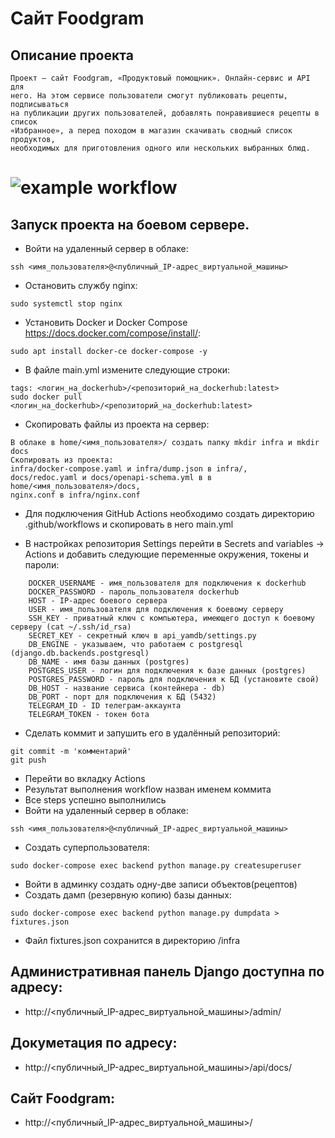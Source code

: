 # Сайт Foodgram
## Описание проекта
    Проект — сайт Foodgram, «Продуктовый помощник». Онлайн-сервис и API для 
    него. На этом сервисе пользователи смогут публиковать рецепты, подписываться 
    на публикации других пользователей, добавлять понравившиеся рецепты в список 
    «Избранное», а перед походом в магазин скачивать сводный список продуктов, 
    необходимых для приготовления одного или нескольких выбранных блюд.
	
# ![example workflow](https://github.com/AKEkt//foodgram-project-react/actions/workflows/main.yml/badge.svg)

## Запуск проекта на боевом сервере.

- Войти на удаленный сервер в облаке:
```
ssh <имя_пользователя>@<публичный_IP-адрес_виртуальной_машины>
```
- Остановить службу nginx:
```
sudo systemctl stop nginx
```
- Установить Docker и Docker Compose https://docs.docker.com/compose/install/:
```
sudo apt install docker-ce docker-compose -y
```
- В файле main.yml измените следующие строки:
```
tags: <логин_на_dockerhub>/<репозиторий_на_dockerhub:latest>
sudo docker pull <логин_на_dockerhub>/<репозиторий_на_dockerhub:latest>

```
- Скопировать файлы из проекта на сервер:
```
В облаке в home/<имя_пользователя>/ создать папку mkdir infra и mkdir docs
Скопировать из проекта:
infra/docker-compose.yaml и infra/dump.json в infra/,
docs/redoc.yaml и docs/openapi-schema.yml в в home/<имя_пользователя>/docs, 
nginx.conf в infra/nginx.conf
```
- Для подключения GitHub Actions необходимо создать директорию .github/workflows и скопировать в него main.yml

- В настройках репозитория Settings перейти в Secrets and variables -> Actions и 
добавить следующие переменные окружения, токены и пароли:
```
    DOCKER_USERNAME - имя_пользователя для подключения к dockerhub
    DOCKER_PASSWORD - пароль_пользователя dockerhub
    HOST - IP-адрес боевого сервера
    USER - имя_пользователя для подключения к боевому серверу
    SSH_KEY - приватный ключ с компьютера, имеющего доступ к боевому серверу (cat ~/.ssh/id_rsa)
    SECRET_KEY - секретный ключ в api_yamdb/settings.py
    DB_ENGINE - указываем, что работаем с postgresql (django.db.backends.postgresql) 
    DB_NAME - имя базы данных (postgres)
    POSTGRES_USER - логин для подключения к базе данных (postgres)
    POSTGRES_PASSWORD - пароль для подключения к БД (установите свой)
    DB_HOST - название сервиса (контейнера - db)
    DB_PORT - порт для подключения к БД (5432)
    TELEGRAM_ID - ID телеграм-аккаунта
    TELEGRAM_TOKEN - токен бота
```
- Сделать коммит и запушить его в удалённый репозиторий:
```
git commit -m 'комментарий'
git push 
```
- Перейти во вкладку Actions
- Результат выполнения workflow назван именем коммита
- Все steps успешно выполнились
- Войти на удаленный сервер в облаке:
```
ssh <имя_пользователя>@<публичный_IP-адрес_виртуальной_машины>
```
- Создать суперпользователя:
```
sudo docker-compose exec backend python manage.py createsuperuser
```
- Войти в админку создать одну-две записи объектов(рецептов)
- Создать дамп (резервную копию) базы данных:
```
sudo docker-compose exec backend python manage.py dumpdata > fixtures.json
```
- Файл fixtures.json сохранится в директорию /infra

## Административная панель Django доступна по адресу:

- http://<публичный_IP-адрес_виртуальной_машины>/admin/

## Докуметация по адресу:

- http://<публичный_IP-адрес_виртуальной_машины>/api/docs/

## Сайт Foodgram:

- http://<публичный_IP-адрес_виртуальной_машины>/
